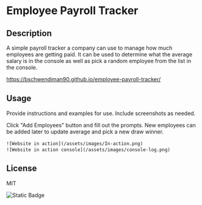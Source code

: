 # Employee Payroll Tracker

## Description

A simple payroll tracker a company can use to manage how much employees are getting paid. It can be used to determine what the average salary is in the console as well as pick a random employee from the list in the console.

https://bschwendiman90.github.io/employee-payroll-tracker/

## Usage

Provide instructions and examples for use. Include screenshots as needed.

Click "Add Employees" button and fill out the prompts. New employees can be added later to update average and pick a new draw winner.


    ![Website in action](/assets/images/In-action.png)
    ![Website in action console](/assets/images/console-log.png)




## License

MIT


![Static Badge](https://img.shields.io/badge/ES13-blue?style=flat-square&logo=Javascript)

